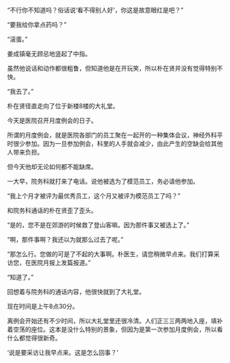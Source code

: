 “不行你不知道吗？俗话说‘看不得别人好’，你这是故意眼红是吧？”

“要我给你拿点药吗？”

“滚蛋。”

姜成镇毫无顾忌地竖起了中指。

虽然他说话和动作都很粗鲁，但知道他是在开玩笑，所以朴在贤并没有觉得特别不快。

“我去了。”

朴在贤径直走向了位于新楼8楼的大礼堂。

今天是医院召开月度例会的日子。

所谓的月度例会，就是医院各部门的员工聚在一起开的一种集体会议，神经外科平时很少参加。因为一旦参加例会，科里的人手就会减少，由此产生的空缺会给其他人带来负担。

但今天他却无论如何都不能缺席。

一大早，院务科就打来了电话。说他被选为了模范员工，务必请他参加。

“我上个月才被评为最优秀员工，这个月又被评为模范员工了吗？”

和院务科通话的朴在贤歪了歪头。

“是的，您不是在郊游的时候救了登山客嘛。因为那件事又被选上了。”

“啊，那件事啊？我还以为就那么过去了呢。”

“那怎么行。您做的可是了不起的大事啊。朴医生，请您稍微早点来。我们打算采访您，在医院月报上发篇报道。”

“知道了。”

回想着与院务科的通话内容，他很快就到了大礼堂。

现在时间是上午8点30分。

离例会开始还有不少时间，所以大礼堂里还很冷清。人们正三三两两地入座，填补着空荡的座位。这本是没什么特别的景象，但因为是第一次参加月度例会，所以看什么都觉得很新奇。

‘说是要采访让我早点来。这是怎么回事？’